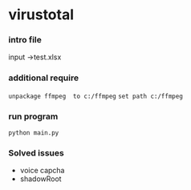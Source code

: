 # virustotal
### intro file
input ->test.xlsx
### additional require
`unpackage ffmpeg  to c:/ffmpeg`
`set path c:/ffmpeg`
### run program
`python main.py`

### Solved issues
- voice capcha
- shadowRoot
